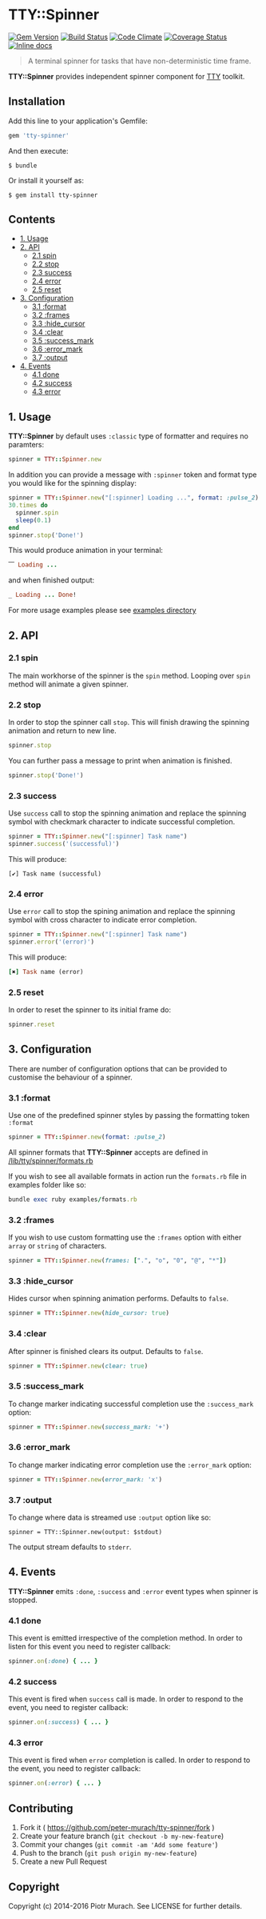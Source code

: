 # TTY::Spinner
[![Gem Version](https://badge.fury.io/rb/tty-spinner.svg)][gem]
[![Build Status](https://secure.travis-ci.org/peter-murach/tty-spinner.svg?branch=master)][travis]
[![Code Climate](https://codeclimate.com/github/peter-murach/tty-spinner/badges/gpa.png)][codeclimate]
[![Coverage Status](https://coveralls.io/repos/peter-murach/tty-spinner/badge.svg)][coverage]
[![Inline docs](http://inch-ci.org/github/peter-murach/tty-spinner.svg?branch=master)][inchpages]

[gem]: http://badge.fury.io/rb/tty-spinner
[travis]: http://travis-ci.org/peter-murach/tty-spinner
[codeclimate]: https://codeclimate.com/github/peter-murach/tty-spinner
[coverage]: https://coveralls.io/r/peter-murach/tty-spinner
[inchpages]: http://inch-ci.org/github/peter-murach/tty-spinner

> A terminal spinner for tasks that have non-deterministic time frame.

**TTY::Spinner** provides independent spinner component for [TTY](https://github.com/peter-murach/tty) toolkit.

## Installation

Add this line to your application's Gemfile:

```ruby
gem 'tty-spinner'
```

And then execute:

    $ bundle

Or install it yourself as:

    $ gem install tty-spinner

## Contents

* [1. Usage](#1-usage)
* [2. API](#2-api)
  * [2.1 spin](#21-spin)
  * [2.2 stop](#22-stop)
  * [2.3 success](#23-success)
  * [2.4 error](#24-error)
  * [2.5 reset](#25-reset)
* [3. Configuration](#3-configuration)
  * [3.1 :format](#31-format)
  * [3.2 :frames](#32-frames)
  * [3.3 :hide_cursor](#33-hide_cursor)
  * [3.4 :clear](#34-clear)
  * [3.5 :success_mark](#35-success_mark)
  * [3.6 :error_mark](#36-error_mark)
  * [3.7 :output](#37-output)
* [4. Events](#4-events)
  * [4.1 done](#41-done)
  * [4.2 success](#42-success)
  * [4.3 error](#43-error)

## 1. Usage

**TTY::Spinner** by default uses `:classic` type of formatter and requires no paramters:

```ruby
spinner = TTY::Spinner.new
```

In addition you can provide a message with `:spinner` token and format type you would like for the spinning display:

```ruby
spinner = TTY::Spinner.new("[:spinner] Loading ...", format: :pulse_2)
30.times do
  spinner.spin
  sleep(0.1)
end
spinner.stop('Done!')
```

This would produce animation in your terminal:

```ruby
⎺ Loading ...
```

and when finished output:

```ruby
_ Loading ... Done!
```

For more usage examples please see [examples directory](https://github.com/peter-murach/tty-spinner/tree/master/examples)

## 2. API

### 2.1 spin

The main workhorse of the spinner is the `spin` method. Looping over `spin` method will animate a given spinner.

### 2.2 stop

In order to stop the spinner call `stop`. This will finish drawing the spinning animation and return to new line.

```ruby
spinner.stop
```

You can further pass a message to print when animation is finished.

```ruby
spinner.stop('Done!')
```

### 2.3 success

Use `success` call to stop the spinning animation and replace the spinning symbol with checkmark character to indicate successful completion.

```ruby
spinner = TTY::Spinner.new("[:spinner] Task name")
spinner.success('(successful)')
```

This will produce:

```
[✔] Task name (successful)
```

### 2.4 error

Use `error` call to stop the spining animation and replace the spinning symbol with cross character to indicate error completion.

```ruby
spinner = TTY::Spinner.new("[:spinner] Task name")
spinner.error('(error)')
```

This will produce:

```ruby
[✖] Task name (error)
```

### 2.5 reset

In order to reset the spinner to its initial frame do:

```ruby
spinner.reset
```

## 3. Configuration

There are number of configuration options that can be provided to customise the behaviour of a spinner.

### 3.1 :format

Use one of the predefined spinner styles by passing the formatting token `:format`

```ruby
spinner = TTY::Spinner.new(format: :pulse_2)
```

All spinner formats that **TTY::Spinner** accepts are defined in [/lib/tty/spinner/formats.rb](https://github.com/peter-murach/tty-spinner/blob/master/lib/tty/spinner/formats.rb)

If you wish to see all available formats in action run the `formats.rb` file in examples folder like so:

```ruby
bundle exec ruby examples/formats.rb
```

### 3.2 :frames

If you wish to use custom formatting use the `:frames` option with either `array` or `string` of characters.

```ruby
spinner = TTY::Spinner.new(frames: [".", "o", "0", "@", "*"])
```

### 3.3 :hide_cursor

Hides cursor when spinning animation performs. Defaults to `false`.

```ruby
spinner = TTY::Spinner.new(hide_cursor: true)
```

### 3.4 :clear

After spinner is finished clears its output. Defaults to `false`.

```ruby
spinner = TTY::Spinner.new(clear: true)
```

### 3.5 :success_mark

To change marker indicating successful completion use the `:success_mark` option:

```ruby
spinner = TTY::Spinner.new(success_mark: '+')
```

### 3.6 :error_mark

To change marker indicating error completion use the `:error_mark` option:

```ruby
spinner = TTY::Spinner.new(error_mark: 'x')
```

### 3.7 :output

To change where data is streamed use `:output` option like so:

```
spinner = TTY::Spinner.new(output: $stdout)
```

The output stream defaults to `stderr`.

## 4. Events

**TTY::Spinner** emits `:done`, `:success` and `:error` event types when spinner is stopped.

### 4.1 done

This event is emitted irrespective of the completion method. In order to listen for this event you need to register callback:

```ruby
spinner.on(:done) { ... }
```

### 4.2 success

This event is fired when `success` call is made. In order to respond to the event, you need to register callback:

```ruby
spinner.on(:success) { ... }
```

### 4.3 error

This event is fired when `error` completion is called. In order to respond to the event, you need to register callback:

```ruby
spinner.on(:error) { ... }
```

## Contributing

1. Fork it ( https://github.com/peter-murach/tty-spinner/fork )
2. Create your feature branch (`git checkout -b my-new-feature`)
3. Commit your changes (`git commit -am 'Add some feature'`)
4. Push to the branch (`git push origin my-new-feature`)
5. Create a new Pull Request

## Copyright

Copyright (c) 2014-2016 Piotr Murach. See LICENSE for further details.

